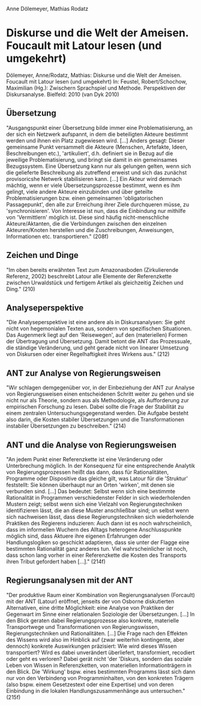 Anne Dölemeyer, Mathias Rodatz

Diskurse und die Welt der Ameisen. Foucault mit Latour lesen (und umgekehrt)
============================================================================

Dölemeyer, Anne/Rodatz, Mathias: Diskurse und die Welt der Ameisen. Foucault mit Latour lesen (und umgekehrt)
In: Feustel, Robert/Schochow, Maximilian (Hg.):
Zwischern Sprachspiel und Methode. Perspektiven der Diskursanalyse.
Bielfeld: 2010
(van Dyk 2010)

Übersetzung
-----------
"Ausgangspunkt einer Übersetzung bilde immer eine Problematisierung, an der sich ein Netzwerk aufspannt, in dem die beteiligten Akteure bestimmt werden und ihnen ein Platz zugewiesen wird. [...] Anders gesagt: Dieser gemeinsame Punkt versammelt die Akteure (Menschen, Artefakte, Ideen, Beschreibungen etc.), 'artikuliert', d.h. definiert sie in Bezug auf die jeweilige Problematisierung, und bringt sie damit in ein gemeinsames Bezugssystem. Eine Übersetzung kann nur als gelungen gelten, wenn sich die gelieferte Beschreibung als zutreffend erweist und sich das zunächst provisoricshe Netwerk stabilisieren kann. [...] Ein Akteur wird demnach mächtig, wenn er viele Übersetzungsprozesse bestimmt, wenn es ihm gelingt, viele andere Akteure einzubinden und über geteilte Problematisierungen bzw. einen gemeinsamen 'obligatorischen Passagepunkt', den alle zur Erreichung ihrer Ziele durchqueren müsse, zu 'synchronisieren'. Von Interesse ist nun, dass die Einbindung nur mithilfe von 'Vermittlern' möglich ist. Diese sind häufig nicht-menschliche Akteure/Aktanten, die die Verbindungen zwischen den einzelnen Akteuren/Knoten herstellen und die Zuschreibungen, Anweisungen, Informationen etc. transportieren." (208f)

Zeichen und Dinge
-----------------
"Im oben bereits erwähnten Text zum Amazonasboden (Zirkulierende Referenz, 2002) beschreibt Latour alle  Elemente der Referenzkette zwischen Urwaldstück und fertigem Artikel als gleichzeitig Zeichen und Ding." (210)

Analyseperspektive
------------------
"Die Analyseperspektive ist eine andere als in Diskursanalysen: Sie geht nicht von hegemonialen Texten aus, sondern von spezifischen Situationen. Das Augenmerk liegt auf den 'Reisewegen', auf den (materiellen) Formen der Übertragung und Übersetzung. Damit betont die ANT das Prozessuale, die ständige Veränderung, und geht gerade nicht  von linearer Umsetzung von Diskursen oder einer Regelhaftigkeit ihres Wirkens aus." (212)

ANT zur Analyse von Regierungsweisen
------------------------------------
"Wir schlagen demgegenüber vor, in der Einbeziehung der ANT zur Analyse von Regierungsweisen einen entscheidenen Schritt weiter zu gehen und sie nicht nur als Theorie, sondern aus als Methodologie, als Aufforderung zur empirischen Forschung zu lesen. Dabei sollte die Frage der Stabilität zu einem zentralen Untersuchungsgegenstand werden. Die Aufgabe besteht also darin, die Kosten stabiler Übersetzungen und die Transformationen instabiler Übersetzungen zu beschreiben." (214)

ANT und die Analyse von Regierungsweisen
----------------------------------------
"An jedem Punkt einer Referenzkette ist eine Veränderung oder Unterbrechung möglich. In der Konsequenz für eine entsprechende Analytik von Regierungsprozessen heißt das dann, dass für Rationalitäten, Programme oder Dispositive das gleiche gilt, was Latour für die 'Struktur' feststellt: Sie können überhaupt nur an Orten 'wirken', mit denen sie verbunden sind. [...] Das bedeutet: Selbst wenn sich eine bestimmte Rationalität in Programmen verschiedenster Felder in sich wiederholenden Mustern zeigt; selbst wenn sich eine Vielzahl von Regierungstechniken identifizieren lässt, die an diese Muster anschließbar sind; un selbst wenn sich nachweisen lässt, dass diese Regierungstechniken sich wiederholende Praktiken des Regierens induzieren: Auch dann ist es noch wahrscheinlich, dass im informellen Wuchern des Alltags heterogene Anschlusspunkte möglich sind, dass Aktuere ihre eigenen Erfahrungen oder Handlungslogiken so geschickt adaptieren, dass sie unter der Flagge eine bestimmten Rationalität ganz anderes tun. Viel wahrscheinlicher ist noch, dass schon lang vorher in einer Referenzkette die Kosten des Transports ihren Tribut gefordert haben [...]." (214f)  

Regierungsanalysen mit der ANT
------------------------------
"Der produktive Raum einer Kombination von Regierungsanalysen (Forcault) mit der ANT (Latour) eröffnet, jenseits der von Osborne diskutierten Alternativen, eine dritte Möglichkeit: eine Analyse von Praktiken der Gegenwart im Sinne einer relationalen Soziologie der Übersetzungen. [...] In den Blick geraten dabei Regierungsprozesse also konkrete, materielle Transportwege und Transformationen von Regierungswissen, Regierungstechniken und Rationalitäten. [...] Die Frage nach den Effekten des Wissens wird also im Hinblick auf (zwar weiterhin kontingente, aber dennoch) konkrete  Auswirkungen präzisiert: Wie wird dieses Wissen transportiert? Wird es dabei unverändert überliefert, transformiert, recodiert oder geht es verloren? Dabei gerät nicht 'der 'Diskurs, sondern das soziale Leben von Wissen in Referenzketten, von materiellen Informationträgern in den Blick. Die 'Wirkung' bspw. eines bestimmten Programms lässt sich dann nur von den Verbindeng von Programminhalten, von den konkreten Trägern (also bspw. einem Gesetzestext oder eine Expertise) und von deren Einbindung in die lokalen Handlungszusammenhänge aus untersuchen." (215f)
